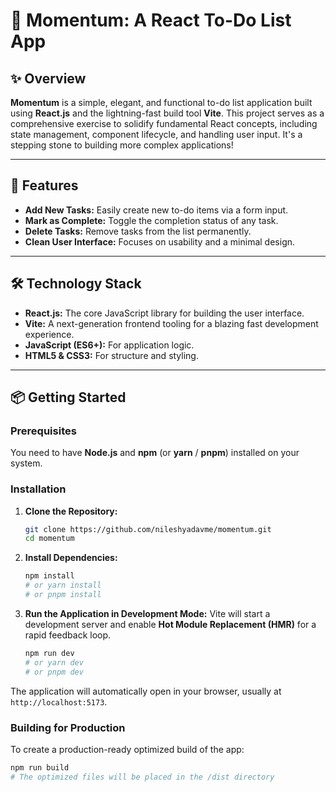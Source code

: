 # 🚀 Momentum: A React To-Do List App

## ✨ Overview

**Momentum** is a simple, elegant, and functional to-do list application built using **React.js** and the lightning-fast build tool **Vite**. This project serves as a comprehensive exercise to solidify fundamental React concepts, including state management, component lifecycle, and handling user input. It's a stepping stone to building more complex applications!

---

## 🎯 Features

* **Add New Tasks:** Easily create new to-do items via a form input.
* **Mark as Complete:** Toggle the completion status of any task.
* **Delete Tasks:** Remove tasks from the list permanently.
* **Clean User Interface:** Focuses on usability and a minimal design.

---

## 🛠️ Technology Stack

* **React.js:** The core JavaScript library for building the user interface.
* **Vite:** A next-generation frontend tooling for a blazing fast development experience.
* **JavaScript (ES6+):** For application logic.
* **HTML5 & CSS3:** For structure and styling.

---

## 📦 Getting Started

### Prerequisites

You need to have **Node.js** and **npm** (or **yarn** / **pnpm**) installed on your system.

### Installation

1.  **Clone the Repository:**
    ```bash
    git clone https://github.com/nileshyadavme/momentum.git
    cd momentum
    ```
2.  **Install Dependencies:**
    ```bash
    npm install
    # or yarn install
    # or pnpm install
    ```
3.  **Run the Application in Development Mode:**
    Vite will start a development server and enable **Hot Module Replacement (HMR)** for a rapid feedback loop.
    ```bash
    npm run dev
    # or yarn dev
    # or pnpm dev
    ```

The application will automatically open in your browser, usually at `http://localhost:5173`.

### Building for Production

To create a production-ready optimized build of the app:

```bash
npm run build
# The optimized files will be placed in the /dist directory